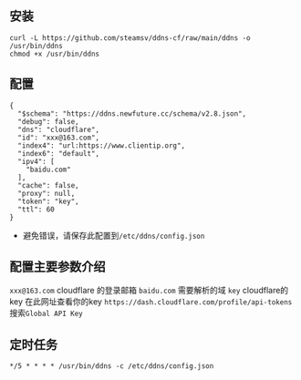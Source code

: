 ## 安装
```
curl -L https://github.com/steamsv/ddns-cf/raw/main/ddns -o /usr/bin/ddns
chmod +x /usr/bin/ddns
```

## 配置
```
{
  "$schema": "https://ddns.newfuture.cc/schema/v2.8.json",
  "debug": false,
  "dns": "cloudflare",
  "id": "xxx@163.com",
  "index4": "url:https://www.clientip.org",
  "index6": "default",
  "ipv4": [
    "baidu.com"
  ],
  "cache": false,
  "proxy": null,
  "token": "key",
  "ttl": 60
}
```

- 避免错误，请保存此配置到`/etc/ddns/config.json`

## 配置主要参数介绍

`xxx@163.com` cloudflare 的登录邮箱
`baidu.com`   需要解析的域
`key` cloudflare的key
在此网址查看你的key `https://dash.cloudflare.com/profile/api-tokens` 搜索`Global API Key`

## 定时任务

`*/5 * * * * /usr/bin/ddns -c /etc/ddns/config.json`